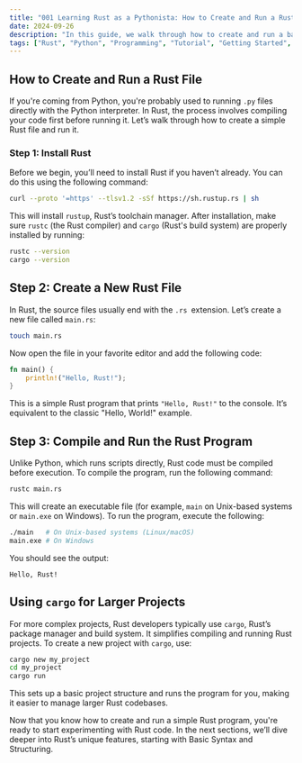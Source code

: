 ```yaml
---
title: "001 Learning Rust as a Pythonista: How to Create and Run a Rust File"
date: 2024-09-26
description: "In this guide, we walk through how to create and run a basic Rust file, comparing the process to Python. From installing Rust to compiling and running a simple program, this post covers the essential steps. We also introduce cargo, Rust’s build system, which is key for managing larger projects. If you're new to Rust, this tutorial will help you get started with the basics of compiling and executing Rust code."
tags: ["Rust", "Python", "Programming", "Tutorial", "Getting Started", "Compiling", "Rustc", "Cargo", "Hello World", "Beginner", "Software Development"]
---
```


## How to Create and Run a Rust File

If you're coming from Python, you're probably used to running `.py` files directly with the Python interpreter. In Rust, the process involves compiling your code first before running it. Let’s walk through how to create a simple Rust file and run it.

### Step 1: Install Rust

Before we begin, you’ll need to install Rust if you haven’t already. You can do this using the following command:

```bash
curl --proto '=https' --tlsv1.2 -sSf https://sh.rustup.rs | sh
```

This will install `rustup`, Rust’s toolchain manager. After installation, make sure `rustc` (the Rust compiler) and `cargo` (Rust's build system) are properly installed by running:

```bash
rustc --version
cargo --version
```

## Step 2: Create a New Rust File
In Rust, the source files usually end with the `.rs `extension. Let’s create a new file called `main.rs`:

```bash
touch main.rs
```

Now open the file in your favorite editor and add the following code:

```rust
fn main() {
    println!("Hello, Rust!");
}
```

This is a simple Rust program that prints `"Hello, Rust!"` to the console. It’s equivalent to the classic "Hello, World!" example.

## Step 3: Compile and Run the Rust Program

Unlike Python, which runs scripts directly, Rust code must be compiled before execution. To compile the program, run the following command:

```bash
rustc main.rs
```

This will create an executable file (for example, `main` on Unix-based systems or `main.exe` on Windows). To run the program, execute the following:

```bash
./main   # On Unix-based systems (Linux/macOS)
main.exe # On Windows
```

You should see the output:

```
Hello, Rust!
```

## Using `cargo` for Larger Projects

For more complex projects, Rust developers typically use `cargo`, Rust’s package manager and build system. It simplifies compiling and running Rust projects. To create a new project with `cargo`, use:

```bash
cargo new my_project
cd my_project
cargo run
```

This sets up a basic project structure and runs the program for you, making it easier to manage larger Rust codebases.

Now that you know how to create and run a simple Rust program, you're ready to start experimenting with Rust code. In the next sections, we’ll dive deeper into Rust’s unique features, starting with Basic Syntax and Structuring.